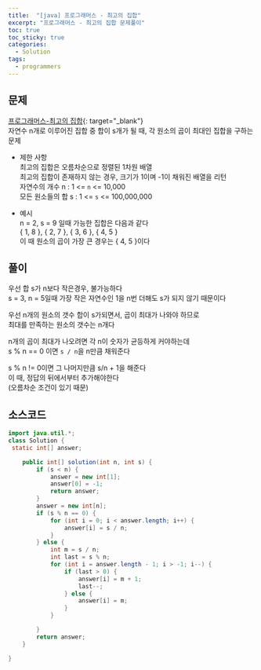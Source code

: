 ```yaml
---
title:  "[java] 프로그래머스 - 최고의 집합"
excerpt: "프로그래머스 - 최고의 집합 문제풀이"
toc: true
toc_sticky: true
categories:
  - Solution
tags:
  - programmers
---
```

## 문제  
[프로그래머스-최고의 집합](https://programmers.co.kr/learn/courses/30/lessons/12938?language=java){: target="_blank"}  
자연수 n개로 이루어진 집합 중 합이 s개가 될 때, 각 원소의 곱이 최대인 집합을 구하는 문제  

* 제한 사항  
최고의 집합은 오름차순으로 정렬된 1차원 배열  
최고의 집합이 존재하지 않는 경우, 크기가 1이며 -1이 채워진 배열을 리턴  
자연수의 개수 n : 1 <= `n` <= 10,000  
모든 원소들의 합 s : 1 <= `s` <= 100,000,000 


* 예시  
n = 2, s = 9 일때 가능한 집합은 다음과 같다  
{ 1, 8 }, { 2, 7 }, { 3, 6 }, { 4, 5 }  
이 때 원소의 곱이 가장 큰 경우는 { 4, 5 }이다  

## 풀이  
우선 합 s가 n보다 작은경우, 불가능하다  
s = 3, n = 5일때 가장 작은 자연수인 1을 n번 더해도 s가 되지 않기 때문이다  

우선 n개의 원소의 갯수 합이 s가되면서, 곱이 최대가 나와야 하므로  
최대를 만족하는 원소의 갯수는 n개다  


n개의 곱이 최대가 나오려면 각 n이 숫자가 균등하게 커야하는데  
s % n == 0 이면 `s / n`을 n만큼 채워준다  

s % n != 0이면 그 나머지만큼 s/n + 1을 해준다  
이 때, 정답의 뒤에서부터 추가해야한다  
(오름차순 조건이 있기 때문)  

## 소스코드  
```java
import java.util.*;
class Solution {
 static int[] answer;

	public int[] solution(int n, int s) {
		if (s < n) {
			answer = new int[1];
			answer[0] = -1;
			return answer;
		}
		answer = new int[n];
		if (s % n == 0) {
			for (int i = 0; i < answer.length; i++) {
				answer[i] = s / n;
			}
		} else {
			int m = s / n;
			int last = s % n;
			for (int i = answer.length - 1; i > -1; i--) {
				if (last > 0) {
					answer[i] = m + 1;
					last--;
				} else {
					answer[i] = m;
				}
			}

		}
		return answer;
	}

}
```